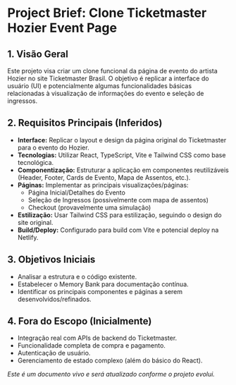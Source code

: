 # Project Brief: Clone Ticketmaster Hozier Event Page

## 1. Visão Geral

Este projeto visa criar um clone funcional da página de evento do artista Hozier no site Ticketmaster Brasil. O objetivo é replicar a interface do usuário (UI) e potencialmente algumas funcionalidades básicas relacionadas à visualização de informações do evento e seleção de ingressos.

## 2. Requisitos Principais (Inferidos)

*   **Interface:** Replicar o layout e design da página original do Ticketmaster para o evento do Hozier.
*   **Tecnologias:** Utilizar React, TypeScript, Vite e Tailwind CSS como base tecnológica.
*   **Componentização:** Estruturar a aplicação em componentes reutilizáveis (Header, Footer, Cards de Evento, Mapa de Assentos, etc.).
*   **Páginas:** Implementar as principais visualizações/páginas:
    *   Página Inicial/Detalhes do Evento
    *   Seleção de Ingressos (possivelmente com mapa de assentos)
    *   Checkout (provavelmente uma simulação)
*   **Estilização:** Usar Tailwind CSS para estilização, seguindo o design do site original.
*   **Build/Deploy:** Configurado para build com Vite e potencial deploy na Netlify.

## 3. Objetivos Iniciais

*   Analisar a estrutura e o código existente.
*   Estabelecer o Memory Bank para documentação contínua.
*   Identificar os principais componentes e páginas a serem desenvolvidos/refinados.

## 4. Fora do Escopo (Inicialmente)

*   Integração real com APIs de backend do Ticketmaster.
*   Funcionalidade completa de compra e pagamento.
*   Autenticação de usuário.
*   Gerenciamento de estado complexo (além do básico do React).

*Este é um documento vivo e será atualizado conforme o projeto evolui.*
